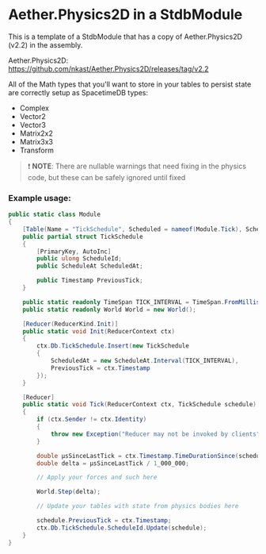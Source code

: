 # Aether.Physics2D in a StdbModule

This is a template of a StdbModule that has a copy of Aether.Physics2D (v2.2) in the assembly.

Aether.Physics2D: https://github.com/nkast/Aether.Physics2D/releases/tag/v2.2

All of the Math types that you'll want to store in your tables to persist state are correctly setup as SpacetimeDB types:

-   Complex
-   Vector2
-   Vector3
-   Matrix2x2
-   Matrix3x3
-   Transform

> :exclamation: **NOTE**: There are nullable warnings that need fixing in the physics code, but these can be safely ignored until fixed

### Example usage:

```cs
public static class Module
{
    [Table(Name = "TickSchedule", Scheduled = nameof(Module.Tick), ScheduledAt = nameof(ScheduledAt))]
    public partial struct TickSchedule
    {
        [PrimaryKey, AutoInc]
        public ulong ScheduleId;
        public ScheduleAt ScheduledAt;

        public Timestamp PreviousTick;
    }

    public static readonly TimeSpan TICK_INTERVAL = TimeSpan.FromMilliseconds(50);
    public static readonly World World = new World();

    [Reducer(ReducerKind.Init)]
    public static void Init(ReducerContext ctx)
    {
        ctx.Db.TickSchedule.Insert(new TickSchedule
        {
            ScheduledAt = new ScheduleAt.Interval(TICK_INTERVAL),
            PreviousTick = ctx.Timestamp
        });
    }

    [Reducer]
    public static void Tick(ReducerContext ctx, TickSchedule schedule)
    {
        if (ctx.Sender != ctx.Identity)
        {
            throw new Exception("Reducer may not be invoked by clients");
        }

        double μsSinceLastTick = ctx.Timestamp.TimeDurationSince(schedule.PreviousTick).Microseconds;
        double delta = μsSinceLastTick / 1_000_000;

        // Apply your forces and such here

        World.Step(delta);

        // Update your tables with state from physics bodies here

        schedule.PreviousTick = ctx.Timestamp;
        ctx.Db.TickSchedule.ScheduleId.Update(schedule);
    }
}
```

